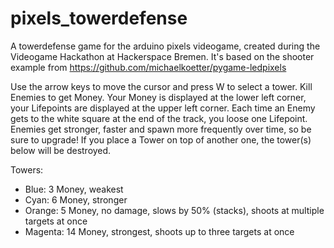 # pixels_towerdefense
A towerdefense game for the arduino pixels videogame, created during the Videogame Hackathon at Hackerspace Bremen.
It's based on the shooter example from https://github.com/michaelkoetter/pygame-ledpixels

Use the arrow keys to move the cursor and press W to select a tower. Kill Enemies to get Money. Your Money is displayed at the lower left corner, your Lifepoints are displayed at the upper left corner. Each time an Enemy gets to the white square at the end of the track, you loose one Lifepoint. Enemies get stronger, faster and spawn more frequently over time, so be sure to upgrade! If you place a Tower on top of another one, the tower(s) below will be destroyed.  

Towers:
* Blue: 3 Money, weakest 
* Cyan: 6 Money, stronger
* Orange: 5 Money, no damage, slows by 50% (stacks), shoots at multiple targets at once
* Magenta: 14 Money, strongest, shoots up to three targets at once
